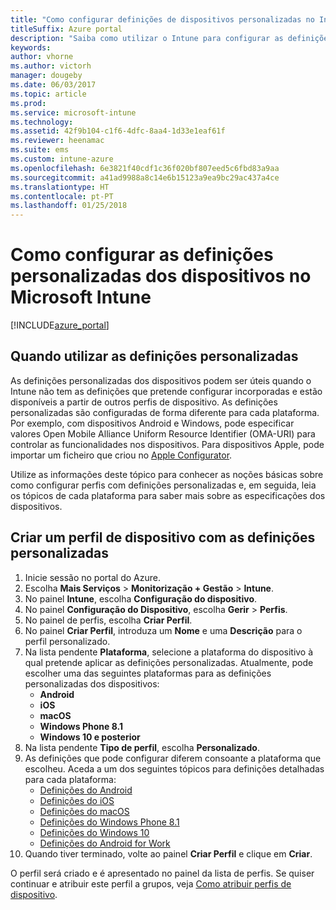 ```yaml
---
title: "Como configurar definições de dispositivos personalizadas no Intune"
titleSuffix: Azure portal
description: "Saiba como utilizar o Intune para configurar as definições personalizadas nos dispositivos que gere.\""
keywords: 
author: vhorne
ms.author: victorh
manager: dougeby
ms.date: 06/03/2017
ms.topic: article
ms.prod: 
ms.service: microsoft-intune
ms.technology: 
ms.assetid: 42f9b104-c1f6-4dfc-8aa4-1d33e1eaf61f
ms.reviewer: heenamac
ms.suite: ems
ms.custom: intune-azure
ms.openlocfilehash: 6e3821f40cdf1c36f020bf807eed5c6fbd83a9aa
ms.sourcegitcommit: a41ad9988a8c14e6b15123a9ea9bc29ac437a4ce
ms.translationtype: HT
ms.contentlocale: pt-PT
ms.lasthandoff: 01/25/2018
---
```

# <a name="how-to-configure-custom-device-settings-in-microsoft-intune"></a>Como configurar as definições personalizadas dos dispositivos no Microsoft Intune

[!INCLUDE[azure_portal](./includes/azure_portal.md)]

## <a name="when-to-use-custom-settings"></a>Quando utilizar as definições personalizadas

As definições personalizadas dos dispositivos podem ser úteis quando o Intune não tem as definições que pretende configurar incorporadas e estão disponíveis a partir de outros perfis de dispositivo.
As definições personalizadas são configuradas de forma diferente para cada plataforma. Por exemplo, com dispositivos Android e Windows, pode especificar valores Open Mobile Alliance Uniform Resource Identifier (OMA-URI) para controlar as funcionalidades nos dispositivos. Para dispositivos Apple, pode importar um ficheiro que criou no [Apple Configurator](https://itunes.apple.com/us/app/apple-configurator-2/id1037126344?mt=12).

Utilize as informações deste tópico para conhecer as noções básicas sobre como configurar perfis com definições personalizadas e, em seguida, leia os tópicos de cada plataforma para saber mais sobre as especificações dos dispositivos.

## <a name="create-a-device-profile-containing-custom-settings"></a>Criar um perfil de dispositivo com as definições personalizadas

1. Inicie sessão no portal do Azure.
2. Escolha **Mais Serviços** > **Monitorização + Gestão** > **Intune**.
3. No painel **Intune**, escolha **Configuração do dispositivo**.
2. No painel **Configuração do Dispositivo**, escolha **Gerir** > **Perfis**.
3. No painel de perfis, escolha **Criar Perfil**.
4. No painel **Criar Perfil**, introduza um **Nome** e uma **Descrição** para o perfil personalizado.
5. Na lista pendente **Plataforma**, selecione a plataforma do dispositivo à qual pretende aplicar as definições personalizadas. Atualmente, pode escolher uma das seguintes plataformas para as definições personalizadas dos dispositivos:
    - **Android**
    - **iOS**
    - **macOS**
    - **Windows Phone 8.1**
    - **Windows 10 e posterior**
6. Na lista pendente **Tipo de perfil**, escolha **Personalizado**.
7. As definições que pode configurar diferem consoante a plataforma que escolheu. Aceda a um dos seguintes tópicos para definições detalhadas para cada plataforma:
    - [Definições do Android](custom-settings-android.md)
    - [Definições do iOS](custom-settings-ios.md)
    - [Definições do macOS](custom-settings-macos.md)
    - [Definições do Windows Phone 8.1](custom-settings-windows-phone-8-1.md)
    - [Definições do Windows 10](custom-settings-windows-10.md)
    - [Definições do Android for Work](custom-settings-android-for-work.md)
8. Quando tiver terminado, volte ao painel **Criar Perfil** e clique em **Criar**.

O perfil será criado e é apresentado no painel da lista de perfis.
Se quiser continuar e atribuir este perfil a grupos, veja [Como atribuir perfis de dispositivo](device-profile-assign.md).
